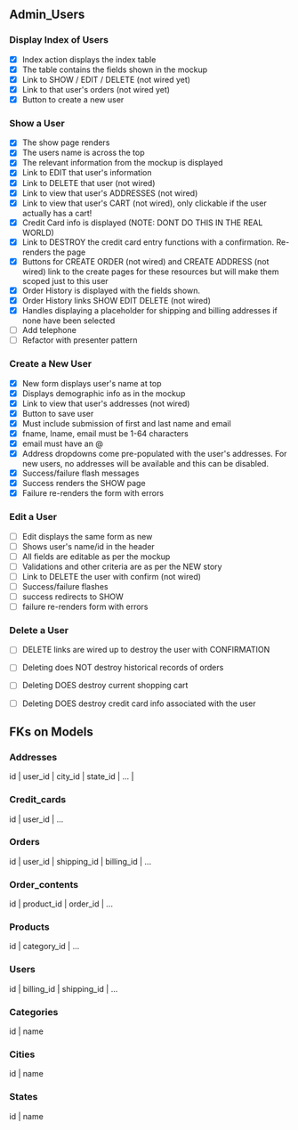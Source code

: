 ## Admin_Users

### Display Index of Users
- [x] Index action displays the index table  
- [x] The table contains the fields shown in the mockup  
- [x] Link to SHOW / EDIT / DELETE (not wired yet)  
- [x] Link to that user's orders (not wired yet)  
- [x] Button to create a new user  

### Show a User
- [x] The show page renders  
- [x] The users name is across the top  
- [x] The relevant information from the mockup is displayed  
- [x] Link to EDIT that user's information  
- [x] Link to DELETE that user (not wired)  
- [x] Link to view that user's ADDRESSES (not wired)  
- [x] Link to view that user's CART (not wired), only clickable if the user actually has a cart!  
- [x] Credit Card info is displayed (NOTE: DONT DO THIS IN THE REAL WORLD)  
- [x] Link to DESTROY the credit card entry functions with a confirmation. Re-renders the page  
- [x] Buttons for CREATE ORDER (not wired) and CREATE ADDRESS (not wired) link to the create pages for these resources but will make them scoped just to this user  
- [x] Order History is displayed with the fields shown.  
- [x] Order History links SHOW EDIT DELETE (not wired)  
- [x] Handles displaying a placeholder for shipping and billing addresses if none have been selected  
- [ ] Add telephone
- [ ] Refactor with presenter pattern

### Create a New User
- [x] New form displays user's name at top  
- [x] Displays demographic info as in the mockup  
- [x] Link to view that user's addresses (not wired)  
- [x] Button to save user  
- [x] Must include submission of first and last name and email  
- [x] fname, lname, email must be 1-64 characters  
- [x] email must have an @  
- [x] Address dropdowns come pre-populated with the user's addresses. For new users, no addresses will be available and this can be disabled.  
- [x] Success/failure flash messages  
- [x] Success renders the SHOW page  
- [x] Failure re-renders the form with errors  

### Edit a User
- [ ] Edit displays the same form as new  
- [ ] Shows user's name/id in the header  
- [ ] All fields are editable as per the mockup  
- [ ] Validations and other criteria are as per the NEW story  
- [ ] Link to DELETE the user with confirm (not wired)  
- [ ] Success/failure flashes  
- [ ] success redirects to SHOW  
- [ ] failure re-renders form with errors  

### Delete a User
- [ ] DELETE links are wired up to destroy the user with CONFIRMATION  
- [ ] Deleting does NOT destroy historical records of orders  
- [ ] Deleting DOES destroy current shopping cart  
- [ ] Deleting DOES destroy credit card info associated with the user  


## FKs on Models

### Addresses
id | user_id | city_id | state_id | ... |

### Credit_cards
id | user_id | ...

### Orders 
id | user_id | shipping_id | billing_id | ...

### Order_contents
id | product_id | order_id | ...

### Products
id | category_id | ...

### Users
id | billing_id | shipping_id | ...

### Categories
id | name 

### Cities
id | name

### States
id | name





